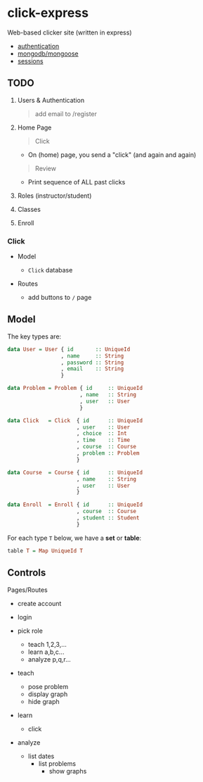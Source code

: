 # click-express

Web-based clicker site (written in express)

+ [authentication][1]
+ [mongodb/mongoose][3]
+ [sessions][4]

[1]:https://orchestrate.io/blog/2014/06/26/build-user-authentication-with-node-js-express-passport-and-orchestrate/
[3]:http://passportjs.org
[3]:http://adrianmejia.com/blog/2014/10/01/creating-a-restful-api-tutorial-with-nodejs-and-mongodb/
[4]:https://stormpath.com/blog/everything-you-ever-wanted-to-know-about-node-dot-js-sessions/

## TODO

1. Users & Authentication
   > add email to /register

2. Home Page
   > Click
     + On (home) page, you send a "click" (and again and again)
   > Review
     + Print sequence of ALL past clicks

3. Roles (instructor/student)

4. Classes

5. Enroll

### Click

+ Model
  - `Click` database  

+ Routes
  - add buttons to `/` page


## Model

The key types are:

```haskell
data User = User { id       :: UniqueId
                 , name     :: String
                 , password :: String
                 , email    :: String
                 }

data Problem = Problem { id     :: UniqueId
                       , name   :: String
                       , user   :: User
                       }

data Click   = Click  { id      :: UniqueId
                      , user    :: User
                      , choice  :: Int
                      , time    :: Time
                      , course  :: Course
                      , problem :: Problem
                      }

data Course  = Course { id      :: UniqueId
                      , name    :: String
                      , user    :: User
                      }

data Enroll  = Enroll { id      :: UniqueId
                      , course  :: Course
                      , student :: Student
                      }
```

For each type `T` below, we have a **set** or **table**:

```haskell
table T = Map UniqueId T
```

## Controls

Pages/Routes

+ create account

+ login

+ pick role
  * teach 1,2,3,...
  * learn a,b,c...
  * analyze p,q,r...

+ teach
  * pose problem
  * display graph
  * hide graph

+ learn
  * click

+ analyze
  * list dates
     * list problems
       * show graphs
